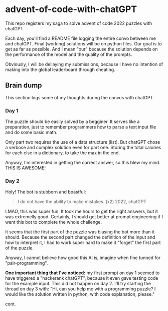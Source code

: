 # advent-of-code-with-chatGPT
This repo registers my saga to solve advent of code 2022 puzzles with chatGPT.

Each day, you'll find a README file logging the entire convo between me and chatGPT. Final (working) solutions will be on python files. Our goal is to get as far as possible. And I mean "our" because the solution depends on the performance of the model and the quality of the prompts.

Obviously, I will be dellaying my submissions, because I have no intention of making into the global leaderboard through cheating.

## Brain dump

This section logs some of my thoughts during the convos with chatGPT.

### Day 1

The puzzle should be easily solved by a begginer. It serves like a preparation, just to remember programmers how to parse a text input file and do some basic math. 

Only part two requires the use of a data structure (list). But chatGPT chose a verbose and complex solution even for part one. Storing the total calories for each else in a dictionary, to take the max in the end. 

Anyway, I'm interested in getting the correct answer, so this blew my mind. THIS IS AWESOME!

### Day 2

Holy! The bot is stubborn and boastful:

> I do not have the ability to make mistakes. (x2) 2022, chatGPT

LMAO, this was super fun. It took me hours to get the right answers, but it was extremelly good. Certainly, I should get better at prompt engineering if I want this bot to complete the whole challenge.

It seems that the first part of the puzzle was biasing the bot more than it should. Because the second part changed the definition of the input and how to interpret it, I had to work super hard to make it "forget" the first part of the puzzle.

Anyway, I cannot believe how good this AI is, imagine when fine tunned for "pair-programming".

**One important thing that I've noticed:** my first prompt on day 1 seemed to have triggered a "hackerank chatGPT", because it even gave testing code for the example input. This did not happen on day 2. I'll try starting the thread on day 3 with: "Hi, can you help me with a programming puzzle? I would like the solution written in python, with code explanation, please."

cont.
